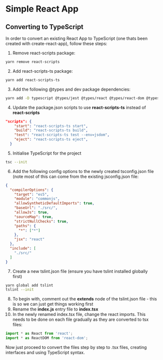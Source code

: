 # Simple React App

## Converting to TypeScript
In order to convert an existing React App to TypeScript (one thats been created with create-react-app), follow these steps:

1. Remove react-scripts package:
```bash
yarn remove react-scripts
```
2. Add react-scripts-ts package:
```bash
yarn add react-scripts-ts
```
3. Add the following @types and dev package dependencies:
```bash
yarn add -D typescript @types/jest @types/react @types/react-dom @types/react-redux
```
4. Update the package.json scripts to use **react-scripts-ts** instead of **react-scripts**
```json
"scripts": {
    "start": "react-scripts-ts start",
    "build": "react-scripts-ts build",
    "test": "react-scripts-ts test --env=jsdom",
    "eject": "react-scripts-ts eject",
  }
```
5. Initialise TypeScript for the project
```bash
tsc --init
```
6. Add the following config options to the newly created tsconfig.json file (note most of this can come from the existing jsconfig.json file:
```json
{
  "compilerOptions": {
    "target": "es5",
    "module": "commonjs",
    "allowSyntheticDefaultImports": true,
    "baseUrl": "./src/",
    "allowJs": true,
    "sourceMap": true,
    "strictNullChecks": true,
    "paths": {
      "*": ["*"]
    },
    "jsx": "react"
  },
  "include": [
    "./src/"
  ]
}
```
7. Create a new tslint.json file (ensure you have tslint installed globally first)
```bash
yarn global add tslint
tslint --init
```
8. To begin with, comment out the **extends** node of the tslint.json file - this is so we can just get things working first
9. Rename the **index.js** entry file to **index.tsx**
10. In the newly renamed index.tsx file, change the react imports. This needs to be done on each file gradually as they are converted to tsx files:
```javascript
import * as React from 'react';
import * as ReactDOM from 'react-dom';
```

Now just proceed to convert the files step by step to .tsx files, creating interfaces and using TypeScript syntax.